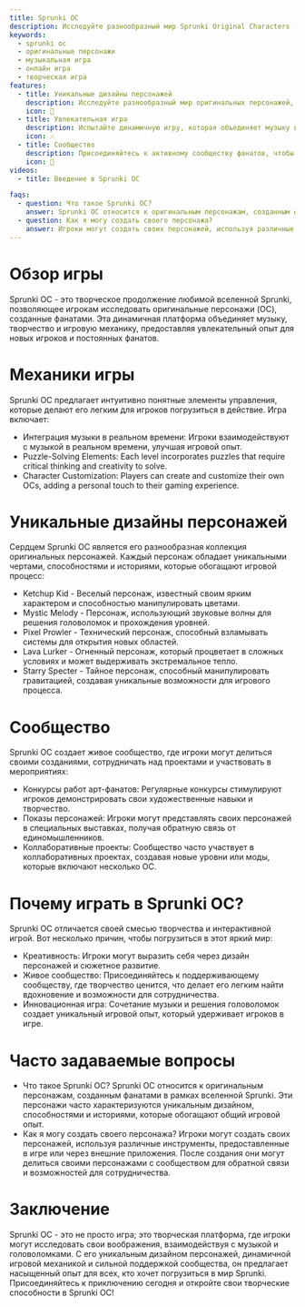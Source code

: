 ```yaml
---
title: Sprunki OC
description: Исследуйте разнообразный мир Sprunki Original Characters (OC), где творчество встречается с игровой механикой в уникальном музыкальном приключении.
keywords:
  - sprunki oc
  - оригинальные персонажи
  - музыкальная игра
  - онлайн игра
  - творческая игра
features:
  - title: Уникальные дизайны персонажей
    description: Исследуйте разнообразный мир оригинальных персонажей, каждый с уникальной историей и способностями.
    icon: 🌟
  - title: Увлекательная игра
    description: Испытайте динамичную игру, которая объединяет музыку и решение головоломок.
    icon: 🎶
  - title: Сообщество
    description: Присоединяйтесь к активному сообществу фанатов, чтобы делиться своими созданиями и участвовать в мероприятиях.
    icon: 🤝
videos:
  - title: Введение в Sprunki OC

faqs:
  - question: Что такое Sprunki OC?
    answer: Sprunki OC относится к оригинальным персонажам, созданным фанатами в рамках вселенной Sprunki, часто характеризующимся уникальными дизайном и историями.
  - question: Как я могу создать своего персонажа?
    answer: Игроки могут создать своих персонажей, используя различные инструменты и делиться ими в сообществе для обратной связи и сотрудничества.
---
```


# Обзор игры

Sprunki OC - это творческое продолжение любимой вселенной Sprunki, позволяющее игрокам исследовать оригинальные персонажи (OC), созданные фанатами. Эта динамичная платформа объединяет музыку, творчество и игровую механику, предоставляя увлекательный опыт для новых игроков и постоянных фанатов.

# Механики игры

Sprunki OC предлагает интуитивно понятные элементы управления, которые делают его легким для игроков погрузиться в действие. Игра включает:

- Интеграция музыки в реальном времени: Игроки взаимодействуют с музыкой в реальном времени, улучшая игровой опыт.
- Puzzle-Solving Elements: Each level incorporates puzzles that require critical thinking and creativity to solve.
- Character Customization: Players can create and customize their own OCs, adding a personal touch to their gaming experience.

# Уникальные дизайны персонажей

Сердцем Sprunki OC является его разнообразная коллекция оригинальных персонажей. Каждый персонаж обладает уникальными чертами, способностями и историями, которые обогащают игровой процесс:

- Ketchup Kid - Веселый персонаж, известный своим ярким характером и способностью манипулировать цветами.
- Mystic Melody - Персонаж, использующий звуковые волны для решения головоломок и прохождения уровней.
- Pixel Prowler - Технический персонаж, способный взламывать системы для открытия новых областей.
- Lava Lurker - Огненный персонаж, который процветает в сложных условиях и может выдерживать экстремальное тепло.
- Starry Specter - Тайное персонаж, способный манипулировать гравитацией, создавая уникальные возможности для игрового процесса.

# Сообщество

Sprunki OC создает живое сообщество, где игроки могут делиться своими созданиями, сотрудничать над проектами и участвовать в мероприятиях:

- Конкурсы работ арт-фанатов: Регулярные конкурсы стимулируют игроков демонстрировать свои художественные навыки и творчество.
- Показы персонажей: Игроки могут представлять своих персонажей в специальных выставках, получая обратную связь от единомышленников.
- Коллаборативные проекты: Сообщество часто участвует в коллаборативных проектах, создавая новые уровни или моды, которые включают несколько OC.

# Почему играть в Sprunki OC?

Sprunki OC отличается своей смесью творчества и интерактивной игрой. Вот несколько причин, чтобы погрузиться в этот яркий мир:

- Креативность: Игроки могут выразить себя через дизайн персонажей и сюжетное развитие.
- Живое сообщество: Присоединяйтесь к поддерживающему сообществу, где творчество ценится, что делает его легким найти вдохновение и возможности для сотрудничества.
- Инновационная игра: Сочетание музыки и решения головоломок создает уникальный игровой опыт, который удерживает игроков в игре.

# Часто задаваемые вопросы

- Что такое Sprunki OC?
  Sprunki OC относится к оригинальным персонажам, созданным фанатами в рамках вселенной Sprunki. Эти персонажи часто характеризуются уникальным дизайном, способностями и историями, которые обогащают общий игровой опыт.
- Как я могу создать своего персонажа?
  Игроки могут создать своих персонажей, используя различные инструменты, предоставленные в игре или через внешние приложения. После создания они могут делиться своими персонажами с сообществом для обратной связи и возможностей для сотрудничества.

# Заключение

Sprunki OC - это не просто игра; это творческая платформа, где игроки могут исследовать свои воображения, взаимодействуя с музыкой и головоломками. С его уникальным дизайном персонажей, динамичной игровой механикой и сильной поддержкой сообщества, он предлагает насыщенный опыт для всех, кто хочет погрузиться в мир Sprunki.
Присоединяйтесь к приключению сегодня и откройте свои творческие способности в Sprunki OC!
